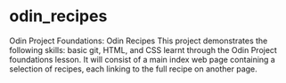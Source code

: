 # odin_recipes
Odin Project Foundations: Odin Recipes 
This project demonstrates the following skills: basic git, HTML, and CSS learnt through the Odin Project foundations lesson. It will consist of a main index web page containing a selection of recipes, each linking to the full recipe on another page. 
